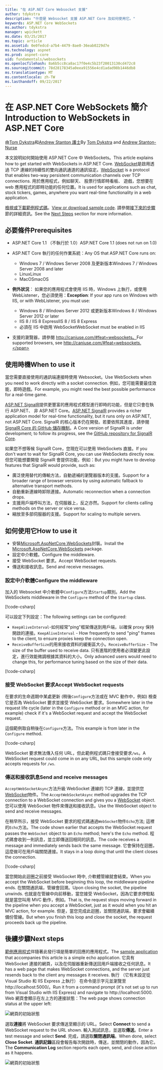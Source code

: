 ```yaml
---
title: "在 ASP.NET Core Websocket 支援"
author: tdykstra
description: "什麼是 Websocket 支援 ASP.NET Core 及如何使用它。"
keywords: ASP.NET Core WebSockets
ms.author: tdykstra
manager: wpickett
ms.date: 03/25/2017
ms.topic: article
ms.assetid: 0e0fedcd-a7b4-4479-8ae0-36eab0229d7e
ms.technology: aspnet
ms.prod: aspnet-core
uid: fundamentals/websockets
ms.openlocfilehash: 8a6b5cc8ca8ac17f0e4c5b23f20013130cd472c8
ms.sourcegitcommit: 78d28178345a0eea91556e4cd1adad98b1446db8
ms.translationtype: MT
ms.contentlocale: zh-TW
ms.lasthandoff: 09/22/2017
---
```

# <a name="introduction-to-websockets-in-aspnet-core"></a><span data-ttu-id="eeb44-104">在 ASP.NET Core WebSockets 簡介</span><span class="sxs-lookup"><span data-stu-id="eeb44-104">Introduction to WebSockets in ASP.NET Core</span></span>

<span data-ttu-id="eeb44-105">由[Tom Dykstra](https://github.com/tdykstra)和[Andrew Stanton 護士](https://github.com/anurse)</span><span class="sxs-lookup"><span data-stu-id="eeb44-105">By [Tom Dykstra](https://github.com/tdykstra) and [Andrew Stanton-Nurse](https://github.com/anurse)</span></span>

<span data-ttu-id="eeb44-106">本文說明如何開始使用 ASP.NET Core 中 WebSockets。</span><span class="sxs-lookup"><span data-stu-id="eeb44-106">This article explains how to get started with WebSockets in ASP.NET Core.</span></span> <span data-ttu-id="eeb44-107">[WebSocket](https://wikipedia.org/wiki/WebSocket)是啟用透過 TCP 連線的持續性的雙向通訊通道的通訊協定。</span><span class="sxs-lookup"><span data-stu-id="eeb44-107">[WebSocket](https://wikipedia.org/wiki/WebSocket) is a protocol that enables two-way persistent communication channels over TCP connections.</span></span> <span data-ttu-id="eeb44-108">用於應用程式，例如聊天、 股票行情即時看板、 遊戲，您想要在 web 應用程式的即時功能的任何位置。</span><span class="sxs-lookup"><span data-stu-id="eeb44-108">It is used for applications such as chat, stock tickers, games, anywhere you want real-time functionality in a web application.</span></span>

<span data-ttu-id="eeb44-109">[檢視或下載範例程式碼](https://github.com/aspnet/Docs/tree/master/aspnetcore/fundamentals/websockets/sample)。</span><span class="sxs-lookup"><span data-stu-id="eeb44-109">[View or download sample code](https://github.com/aspnet/Docs/tree/master/aspnetcore/fundamentals/websockets/sample).</span></span> <span data-ttu-id="eeb44-110">請參閱[接下來的步驟](#next-steps)節的詳細資訊。</span><span class="sxs-lookup"><span data-stu-id="eeb44-110">See the [Next Steps](#next-steps) section for more information.</span></span>


## <a name="prerequisites"></a><span data-ttu-id="eeb44-111">必要條件</span><span class="sxs-lookup"><span data-stu-id="eeb44-111">Prerequisites</span></span>

* <span data-ttu-id="eeb44-112">ASP.NET Core 1.1 （不執行於 1.0）</span><span class="sxs-lookup"><span data-stu-id="eeb44-112">ASP.NET Core 1.1 (does not run on 1.0)</span></span>
* <span data-ttu-id="eeb44-113">ASP.NET Core 執行的任何作業系統：</span><span class="sxs-lookup"><span data-stu-id="eeb44-113">Any OS that ASP.NET Core runs on:</span></span>
  
  * <span data-ttu-id="eeb44-114">Windows 7 / Windows Server 2008 及更新版本</span><span class="sxs-lookup"><span data-stu-id="eeb44-114">Windows 7 / Windows Server 2008 and later</span></span>
  * <span data-ttu-id="eeb44-115">Linux</span><span class="sxs-lookup"><span data-stu-id="eeb44-115">Linux</span></span>
  * <span data-ttu-id="eeb44-116">MacOS</span><span class="sxs-lookup"><span data-stu-id="eeb44-116">macOS</span></span>

* <span data-ttu-id="eeb44-117">**例外狀況**： 如果您的應用程式會使用 IIS 時，Windows 上執行，或使用 WebListener，您必須使用：</span><span class="sxs-lookup"><span data-stu-id="eeb44-117">**Exception**: If your app runs on Windows with IIS, or with WebListener, you must use:</span></span>

  * <span data-ttu-id="eeb44-118">Windows 8 / Windows Server 2012 或更新版本</span><span class="sxs-lookup"><span data-stu-id="eeb44-118">Windows 8 / Windows Server 2012 or later</span></span>
  * <span data-ttu-id="eeb44-119">IIS 8 / IIS 8 Express</span><span class="sxs-lookup"><span data-stu-id="eeb44-119">IIS 8 / IIS 8 Express</span></span>
  * <span data-ttu-id="eeb44-120">必須在 IIS 中啟用 WebSocket</span><span class="sxs-lookup"><span data-stu-id="eeb44-120">WebSocket must be enabled in IIS</span></span>

* <span data-ttu-id="eeb44-121">支援的瀏覽器，請參閱 http://caniuse.com/#feat=websockets。</span><span class="sxs-lookup"><span data-stu-id="eeb44-121">For supported browsers, see http://caniuse.com/#feat=websockets.</span></span>

## <a name="when-to-use-it"></a><span data-ttu-id="eeb44-122">使用時機</span><span class="sxs-lookup"><span data-stu-id="eeb44-122">When to use it</span></span>

<span data-ttu-id="eeb44-123">當您需要直接使用的通訊端連接時使用 Websocket。</span><span class="sxs-lookup"><span data-stu-id="eeb44-123">Use WebSockets when you need to work directly with a socket connection.</span></span> <span data-ttu-id="eeb44-124">例如，您可能需要最佳效能，即時遊戲。</span><span class="sxs-lookup"><span data-stu-id="eeb44-124">For example, you might need the best possible performance for a real-time game.</span></span>

<span data-ttu-id="eeb44-125">[ASP.NET SignalR](https://docs.microsoft.com/aspnet/signalr/overview/getting-started/introduction-to-signalr)提供更豐富的應用程式模型進行即時的功能，但是它只會在執行 ASP.NET、 非 ASP.NET Core。</span><span class="sxs-lookup"><span data-stu-id="eeb44-125">[ASP.NET SignalR](https://docs.microsoft.com/aspnet/signalr/overview/getting-started/introduction-to-signalr) provides a richer application model for real-time functionality, but it runs only on ASP.NET, not ASP.NET Core.</span></span> <span data-ttu-id="eeb44-126">SignalR 的核心版本仍在開發。若要依照其進度，請參閱[SignalR Core 的 GitHub 儲存機制](https://github.com/aspnet/SignalR)。</span><span class="sxs-lookup"><span data-stu-id="eeb44-126">A Core version of SignalR is under development; to follow its progress, see the [GitHub repository for SignalR Core](https://github.com/aspnet/SignalR).</span></span>

<span data-ttu-id="eeb44-127">如果您不想等候 SignalR Core，您現在可以使用 WebSockets 直接。</span><span class="sxs-lookup"><span data-stu-id="eeb44-127">If you don't want to wait for SignalR Core, you can use WebSockets directly now.</span></span> <span data-ttu-id="eeb44-128">但您可能想要開發 SignalR 會提供功能，例如：</span><span class="sxs-lookup"><span data-stu-id="eeb44-128">But you might have to develop features that SignalR would provide, such as:</span></span>

* <span data-ttu-id="eeb44-129">廣泛使用替代的傳輸方法，自動遞補的瀏覽器版本的支援。</span><span class="sxs-lookup"><span data-stu-id="eeb44-129">Support for a broader range of browser versions by using automatic fallback to alternative transport methods.</span></span>
* <span data-ttu-id="eeb44-130">自動重新連線時卸除連接。</span><span class="sxs-lookup"><span data-stu-id="eeb44-130">Automatic reconnection when a connection drops.</span></span>
* <span data-ttu-id="eeb44-131">支援用戶端呼叫方法，在伺服器上，反之亦然。</span><span class="sxs-lookup"><span data-stu-id="eeb44-131">Support for clients calling methods on the server or vice versa.</span></span>
* <span data-ttu-id="eeb44-132">縮放至多部伺服器的支援。</span><span class="sxs-lookup"><span data-stu-id="eeb44-132">Support for scaling to multiple servers.</span></span>

## <a name="how-to-use-it"></a><span data-ttu-id="eeb44-133">如何使用它</span><span class="sxs-lookup"><span data-stu-id="eeb44-133">How to use it</span></span>

* <span data-ttu-id="eeb44-134">安裝[Microsoft.AspNetCore.WebSockets](https://www.nuget.org/packages/Microsoft.AspNetCore.WebSockets/)封裝。</span><span class="sxs-lookup"><span data-stu-id="eeb44-134">Install the [Microsoft.AspNetCore.WebSockets](https://www.nuget.org/packages/Microsoft.AspNetCore.WebSockets/) package.</span></span>
* <span data-ttu-id="eeb44-135">設定中介軟體。</span><span class="sxs-lookup"><span data-stu-id="eeb44-135">Configure the middleware.</span></span>
* <span data-ttu-id="eeb44-136">接受 WebSocket 要求。</span><span class="sxs-lookup"><span data-stu-id="eeb44-136">Accept WebSocket requests.</span></span>
* <span data-ttu-id="eeb44-137">傳送和接收訊息。</span><span class="sxs-lookup"><span data-stu-id="eeb44-137">Send and receive messages.</span></span>

### <a name="configure-the-middleware"></a><span data-ttu-id="eeb44-138">設定中介軟體</span><span class="sxs-lookup"><span data-stu-id="eeb44-138">Configure the middleware</span></span>

<span data-ttu-id="eeb44-139">加入的 Websocket 中介軟體中`Configure`方法`Startup`類別。</span><span class="sxs-lookup"><span data-stu-id="eeb44-139">Add the WebSockets middleware in the `Configure` method of the `Startup` class.</span></span>

[!code-csharp[](websockets/sample/Startup.cs?name=UseWebSockets)]

<span data-ttu-id="eeb44-140">可以設定下列設定：</span><span class="sxs-lookup"><span data-stu-id="eeb44-140">The following settings can be configured:</span></span>

* <span data-ttu-id="eeb44-141">`KeepAliveInterval`-如何經常"ping"框架傳送到用戶端，以確保 proxy 保持開啟的連接。</span><span class="sxs-lookup"><span data-stu-id="eeb44-141">`KeepAliveInterval` - How frequently to send "ping" frames to the client, to ensure proxies keep the connection open.</span></span>
* <span data-ttu-id="eeb44-142">`ReceiveBufferSize`的用來接收資料的緩衝區大小。</span><span class="sxs-lookup"><span data-stu-id="eeb44-142">`ReceiveBufferSize` - The size of the buffer used to receive data.</span></span> <span data-ttu-id="eeb44-143">只有進階的使用者必須變更此設定，進行效能微調根據其資料的大小。</span><span class="sxs-lookup"><span data-stu-id="eeb44-143">Only advanced users would need to change this, for performance tuning based on the size of their data.</span></span>

[!code-csharp[](websockets/sample/Startup.cs?name=UseWebSocketsOptions)]

### <a name="accept-websocket-requests"></a><span data-ttu-id="eeb44-144">接受 WebSocket 要求</span><span class="sxs-lookup"><span data-stu-id="eeb44-144">Accept WebSocket requests</span></span>

<span data-ttu-id="eeb44-145">在要求的生命週期中某處更新 (稍後`Configure`方法或在 MVC 動作中，例如) 檢查它是否為 WebSocket 要求並接受 WebSocket 要求。</span><span class="sxs-lookup"><span data-stu-id="eeb44-145">Somewhere later in the request life cycle (later in the `Configure` method or in an MVC action, for example) check if it's a WebSocket request and accept the WebSocket request.</span></span>

<span data-ttu-id="eeb44-146">這個範例取自稍後在`Configure`方法。</span><span class="sxs-lookup"><span data-stu-id="eeb44-146">This example is from later in the `Configure` method.</span></span>

[!code-csharp[](websockets/sample/Startup.cs?name=AcceptWebSocket&highlight=7)]

<span data-ttu-id="eeb44-147">WebSocket 要求無法傳入任何 URL，但此範例程式碼只會接受要求`/ws`。</span><span class="sxs-lookup"><span data-stu-id="eeb44-147">A WebSocket request could come in on any URL, but this sample code only accepts requests for `/ws`.</span></span>

### <a name="send-and-receive-messages"></a><span data-ttu-id="eeb44-148">傳送和接收訊息</span><span class="sxs-lookup"><span data-stu-id="eeb44-148">Send and receive messages</span></span>

<span data-ttu-id="eeb44-149">`AcceptWebSocketAsync`方法升級 WebSocket 連線的 TCP 連線，並提供您[WebSocket](https://docs.microsoft.com/dotnet/core/api/system.net.websockets.websocket)物件。</span><span class="sxs-lookup"><span data-stu-id="eeb44-149">The `AcceptWebSocketAsync` method upgrades the TCP connection to a WebSocket connection and gives you a [WebSocket](https://docs.microsoft.com/dotnet/core/api/system.net.websockets.websocket) object.</span></span> <span data-ttu-id="eeb44-150">您可以使用 WebSocket 物件來傳送和接收訊息。</span><span class="sxs-lookup"><span data-stu-id="eeb44-150">Use the WebSocket object to send and receive messages.</span></span>

<span data-ttu-id="eeb44-151">在稍早所示，接受 WebSocket 要求的程式碼通過`WebSocket`物件`Echo`方法; 這裡的`Echo`方法。</span><span class="sxs-lookup"><span data-stu-id="eeb44-151">The code shown earlier that accepts the WebSocket request passes the `WebSocket` object to an `Echo` method; here's the `Echo` method.</span></span> <span data-ttu-id="eeb44-152">程式碼會收到一則訊息，並立即傳送回相同的訊息。</span><span class="sxs-lookup"><span data-stu-id="eeb44-152">The code receives a message and immediately sends back the same message.</span></span> <span data-ttu-id="eeb44-153">它會保持在迴圈，這麼做可在用戶端關閉連接。</span><span class="sxs-lookup"><span data-stu-id="eeb44-153">It stays in a loop doing that until the client closes the connection.</span></span> 

[!code-csharp[](websockets/sample/Startup.cs?name=Echo)]

<span data-ttu-id="eeb44-154">當您開始此迴圈之前接受 WebSocket 時中, 介軟體管線就會結束。</span><span class="sxs-lookup"><span data-stu-id="eeb44-154">When you accept the WebSocket before beginning this loop, the middleware pipeline ends.</span></span>  <span data-ttu-id="eeb44-155">在關閉通訊端，管線會回溯。</span><span class="sxs-lookup"><span data-stu-id="eeb44-155">Upon closing the socket, the pipeline unwinds.</span></span> <span data-ttu-id="eeb44-156">也就是在管線中向前移動，當您接受 WebSocket，因為它要求停駐點就是當您叫用 MVC 動作，例如。</span><span class="sxs-lookup"><span data-stu-id="eeb44-156">That is, the request stops moving forward in the pipeline when you accept a WebSocket, just as it would when you hit an MVC action, for example.</span></span>  <span data-ttu-id="eeb44-157">但是，當您完成此迴圈，並關閉通訊端，要求會繼續備份管線。</span><span class="sxs-lookup"><span data-stu-id="eeb44-157">But when you finish this loop and close the socket, the request proceeds back up the pipeline.</span></span>

## <a name="next-steps"></a><span data-ttu-id="eeb44-158">後續步驟</span><span class="sxs-lookup"><span data-stu-id="eeb44-158">Next steps</span></span>

<span data-ttu-id="eeb44-159">[範例應用程式](https://github.com/aspnet/Docs/tree/master/aspnetcore/fundamentals/websockets/sample)伴隨著此發行項是簡單的回應的應用程式。</span><span class="sxs-lookup"><span data-stu-id="eeb44-159">The [sample application](https://github.com/aspnet/Docs/tree/master/aspnetcore/fundamentals/websockets/sample) that accompanies this article is a simple echo application.</span></span> <span data-ttu-id="eeb44-160">它具有 WebSocket 連接的網頁，以及在伺服器重新傳送回用戶端接收之任何訊息。</span><span class="sxs-lookup"><span data-stu-id="eeb44-160">It has a web page that makes WebSocket connections, and the server just resends back to the client any messages it receives.</span></span> <span data-ttu-id="eeb44-161">執行 （它有未設定從 Visual Studio 和 IIS Express 上執行） 在命令提示字元並瀏覽至 http://localhost:5000/。</span><span class="sxs-lookup"><span data-stu-id="eeb44-161">Run it from a command prompt (it's not set up to run from Visual Studio with IIS Express) and navigate to http://localhost:5000.</span></span> <span data-ttu-id="eeb44-162">Web 網頁會顯示在左上方的連接狀態：</span><span class="sxs-lookup"><span data-stu-id="eeb44-162">The web page shows connection status at the upper left:</span></span>

![網頁的初始狀態](websockets/_static/start.png)

<span data-ttu-id="eeb44-164">選取**連接**將 WebSocket 要求傳送至顯示的 URL。</span><span class="sxs-lookup"><span data-stu-id="eeb44-164">Select **Connect** to send a WebSocket request to the URL shown.</span></span>  <span data-ttu-id="eeb44-165">輸入測試訊息，並選取**傳送**。</span><span class="sxs-lookup"><span data-stu-id="eeb44-165">Enter a test message and select **Send**.</span></span> <span data-ttu-id="eeb44-166">完成，請選取**關閉通訊端**。</span><span class="sxs-lookup"><span data-stu-id="eeb44-166">When done, select **Close Socket**.</span></span> <span data-ttu-id="eeb44-167">**通訊記錄**區段會報告每次開啟時，傳送，並關閉的動作，因為它。</span><span class="sxs-lookup"><span data-stu-id="eeb44-167">The **Communication Log** section reports each open, send, and close action as it happens.</span></span>

![網頁的初始狀態](websockets/_static/end.png)
